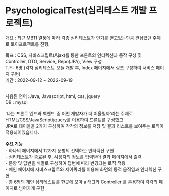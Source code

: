 # PsychologicalTest(심리테스트 개발 프로젝트)<br/>
개요 : 최근 MBTI 열풍에 따라 각종 심리테스트가 인기를 얻고있는만큼 관심있던 주제로 토이프로젝트를 진행. <br/>

목표 : CSS, 자바스크립트(Ajax)를 통한 프론트의 인터렉션과 동작 구성 및 Controller, DTO, Service, Repo(JPA), View 구성<br/>
T.F : 6명 (각자 심리테스트 모듈 개발 후, Index 페이지에서 링크 구성하여 서비스 페이지 구현)<br/>
기간 : 2022-09-12 ~ 2022-09-19 <br/>

<br/>
사용된 언어 :Java, Javascript, html, css, jquery
<br/>DB : mysql
<br/>

<br/>
'나는 프론트 엔드와 백엔드 중 어떤 개발자가 더 어울릴까'라는 주제로 HTML/CSS/JavaScript/jquery를 이용하여 프론트를 구성했고<br/>
JPA로 테이블을 2가지 구성하여 각각의 정보를 저장 및 결과 리스트를 보여주는 로직이 적용되어있습니다.<br/>
<br/>
<b>주요 기능</b><br/>
- 하나의 페이지에서 12가지 문항의 선택하는 인터렉션 구현<br/>
- 심리테스트가 종료된 후, 사용자의 정보를 입력받아 결과 페이지에서 출력<br/>
- 문항 및 답변을 배열로 구성하여 답변에 따라 변경되는 로직 적용<br/>
- 메인 페이지에 자바스크립트와 제이쿼리를 이용해 화면의 동적 움직임과 인터렉션 구현<br/>
- 총 6명의 개인 심리테스트를 한곳에 모아 a 태그와 Controller 를 혼용하여 각각의 페이지로 넘어가게 구현<br/>


